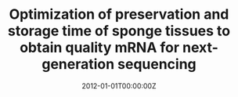 ---
title: "Optimization of preservation and storage time of sponge tissues to obtain quality mRNA for next-generation sequencing"
authors:
- Ana Riesgo Gil
- Alicia Rodríguez Pérez Porro
- Susana Carmona
- Sally Leys
- Gonzalo Giribert
date: "2012-01-01T00:00:00Z"
doi: ""
publishDate: "2012-01-01T00:00:00Z"
publication_types: ["2"]
publication: "In *Molecular Ecology Resources*"
tags:
- Otros
featured: false
links:
- name: Link
  url: https://pubmed.ncbi.nlm.nih.gov/22136287/
---